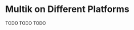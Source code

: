 # Multik on Different Platforms

[//]: # (TODO)
<web-summary>TODO</web-summary>
<card-summary>TODO</card-summary>
<link-summary>TODO</link-summary>